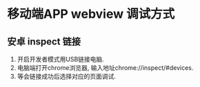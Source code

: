 # 移动端APP webview 调试方式

## 安卓 inspect 链接

1. 开启开发者模式用USB链接电脑. 
2. 电脑端打开chrome浏览器, 输入地址chrome://inspect/#devices. 
3. 等会链接成功后选择对应的页面调试.

